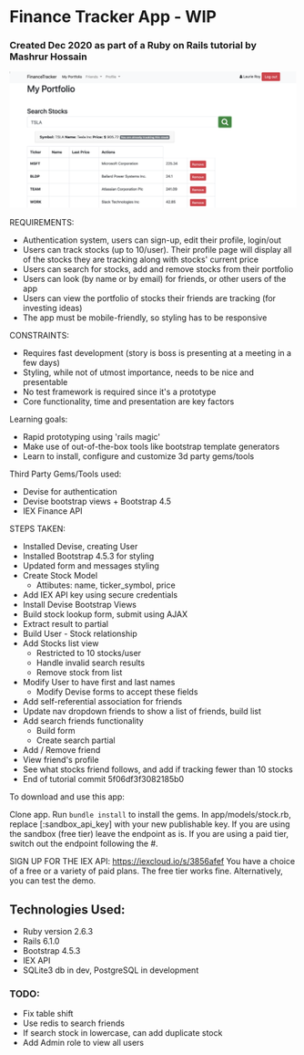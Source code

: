 # Finance Tracker App - WIP
### Created Dec 2020 as part of a Ruby on Rails tutorial by Mashrur Hossain
![stock portfolio screenshot](app/assets/images/financeTracker-myPortfolio-alreadyTrackingTSLA.png)

REQUIREMENTS:
* Authentication system, users can sign-up, edit their profile, login/out
* Users can track stocks (up to 10/user). Their profile page will display all of the stocks they are tracking along with stocks' current price
* Users can search for stocks, add and remove stocks from their portfolio
* Users can look (by name or by email) for friends, or other users of the app
* Users can view the portfolio of stocks their friends are tracking (for investing ideas)
* The app must be mobile-friendly, so styling has to be responsive

CONSTRAINTS:
* Requires fast development (story is boss is presenting at a meeting in a few days)
* Styling, while not of utmost importance, needs to be nice and presentable
* No test framework is required since it's a prototype
* Core functionality, time and presentation are key factors

Learning goals:
* Rapid prototyping using 'rails magic'
* Make use of out-of-the-box tools like bootstrap template generators
* Learn to install, configure and customize 3d party gems/tools

Third Party Gems/Tools used:
* Devise for authentication
* Devise bootstrap views + Bootstrap 4.5
* IEX Finance API

STEPS TAKEN:
* Installed Devise, creating User
* Installed Bootstrap 4.5.3 for styling
* Updated form and messages styling
* Create Stock Model
	* Attibutes: name, ticker_symbol, price
* Add IEX API key using secure credentials
* Install Devise Bootstrap Views
* Build stock lookup form, submit using AJAX
* Extract result to partial
* Build User - Stock relationship
* Add Stocks list view
	* Restricted to 10 stocks/user
	* Handle invalid search results
	* Remove stock from list
* Modify User to have first and last names
	* Modify Devise forms to accept these fields
* Add self-referential association for friends
* Update nav dropdown friends to show a list of friends, build list
* Add search friends functionality
	* Build form
	* Create search partial
* Add / Remove friend
* View friend's profile
* See what stocks friend follows, and add if tracking fewer than 10 stocks
* End of tutorial commit 5f06df3f3082185b0


To download and use this app:

Clone app. Run `bundle install` to install the gems. In app/models/stock.rb, replace [:sandbox_api_key] with your new publishable key. If you are using the sandbox (free tier) leave the endpoint as is. If you are using a paid tier, switch out the endpoint following the #.

SIGN UP FOR THE IEX API:
https://iexcloud.io/s/3856afef 
You have a choice of a free or a variety of paid plans.  The free tier works fine. Alternatively, you can test the demo.
<!-- This README would normally document whatever steps are necessary to get the
application up and running. -->

## Technologies Used:
* Ruby version 2.6.3
* Rails 6.1.0
* Bootstrap 4.5.3
* IEX API
* SQLite3 db in dev, PostgreSQL in development

### TODO:
* Fix table shift
* Use redis to search friends
* If search stock in lowercase, can add duplicate stock
* Add Admin role to view all users